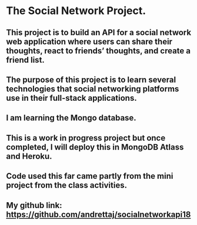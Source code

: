 # The Social Network Project.                   

## This project is to build an API for a social network web application where users can share their thoughts, react to friends’ thoughts, and create a friend list.  

## The purpose of this project is to learn several technologies that social networking platforms use in their full-stack applications.

## I am learning the Mongo database.

## This is a work in progress project but once completed, I will deploy this in MongoDB Atlass and Heroku.

## Code used this far came partly from the mini project from the class activities.

## My github link: https://github.com/andrettaj/socialnetworkapi18


